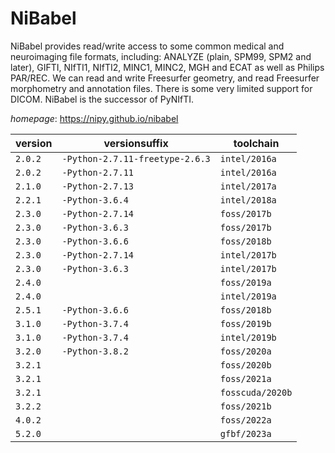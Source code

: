 # NiBabel

NiBabel provides read/write access to some common medical and neuroimaging file formats,  including: ANALYZE (plain, SPM99, SPM2 and later), GIFTI, NIfTI1, NIfTI2, MINC1, MINC2, MGH and ECAT  as well as Philips PAR/REC. We can read and write Freesurfer geometry, and read Freesurfer morphometry and  annotation files. There is some very limited support for DICOM. NiBabel is the successor of PyNIfTI.

*homepage*: <https://nipy.github.io/nibabel>

version | versionsuffix | toolchain
--------|---------------|----------
``2.0.2`` | ``-Python-2.7.11-freetype-2.6.3`` | ``intel/2016a``
``2.0.2`` | ``-Python-2.7.11`` | ``intel/2016a``
``2.1.0`` | ``-Python-2.7.13`` | ``intel/2017a``
``2.2.1`` | ``-Python-3.6.4`` | ``intel/2018a``
``2.3.0`` | ``-Python-2.7.14`` | ``foss/2017b``
``2.3.0`` | ``-Python-3.6.3`` | ``foss/2017b``
``2.3.0`` | ``-Python-3.6.6`` | ``foss/2018b``
``2.3.0`` | ``-Python-2.7.14`` | ``intel/2017b``
``2.3.0`` | ``-Python-3.6.3`` | ``intel/2017b``
``2.4.0`` |  | ``foss/2019a``
``2.4.0`` |  | ``intel/2019a``
``2.5.1`` | ``-Python-3.6.6`` | ``foss/2018b``
``3.1.0`` | ``-Python-3.7.4`` | ``foss/2019b``
``3.1.0`` | ``-Python-3.7.4`` | ``intel/2019b``
``3.2.0`` | ``-Python-3.8.2`` | ``foss/2020a``
``3.2.1`` |  | ``foss/2020b``
``3.2.1`` |  | ``foss/2021a``
``3.2.1`` |  | ``fosscuda/2020b``
``3.2.2`` |  | ``foss/2021b``
``4.0.2`` |  | ``foss/2022a``
``5.2.0`` |  | ``gfbf/2023a``
